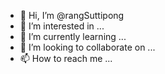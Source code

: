 - 👋 Hi, I’m @rangSuttipong
- 👀 I’m interested in ...
- 🌱 I’m currently learning ...
- 💞️ I’m looking to collaborate on ...
- 📫 How to reach me ...

<!---
rangSuttipong/rangSuttipong is a ✨ special ✨ repository because its `README.md` (this file) appears on your GitHub profile.
You can click the Preview link to take a look at your changes.
--->
